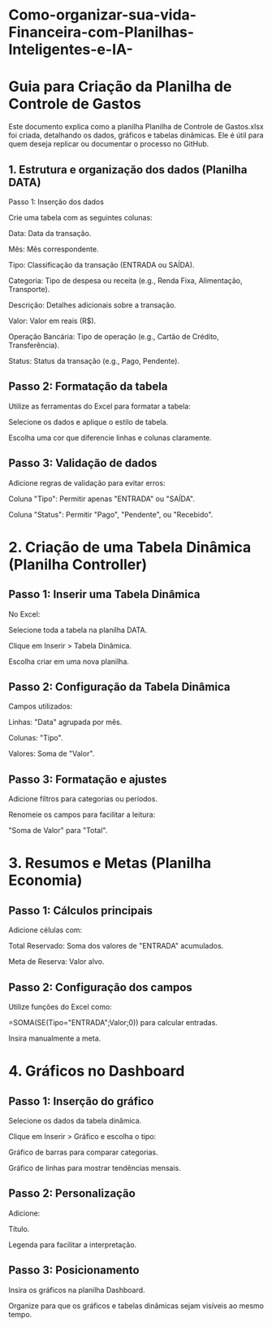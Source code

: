 # Como-organizar-sua-vida-Financeira-com-Planilhas-Inteligentes-e-IA-

# Guia para Criação da Planilha de Controle de Gastos

Este documento explica como a planilha Planilha de Controle de Gastos.xlsx foi criada, detalhando os dados, gráficos e tabelas dinâmicas. Ele é útil para quem deseja replicar ou documentar o processo no GitHub.


## 1. Estrutura e organização dos dados (Planilha DATA)

Passo 1: Inserção dos dados

Crie uma tabela com as seguintes colunas:

Data: Data da transação.

Mês: Mês correspondente.

Tipo: Classificação da transação (ENTRADA ou SAÍDA).

Categoria: Tipo de despesa ou receita (e.g., Renda Fixa, Alimentação, Transporte).

Descrição: Detalhes adicionais sobre a transação.

Valor: Valor em reais (R$).

Operação Bancária: Tipo de operação (e.g., Cartão de Crédito, Transferência).

Status: Status da transação (e.g., Pago, Pendente).



## Passo 2: Formatação da tabela

Utilize as ferramentas do Excel para formatar a tabela:

Selecione os dados e aplique o estilo de tabela.

Escolha uma cor que diferencie linhas e colunas claramente.



## Passo 3: Validação de dados

Adicione regras de validação para evitar erros:

Coluna "Tipo": Permitir apenas "ENTRADA" ou "SAÍDA".

Coluna "Status": Permitir "Pago", "Pendente", ou "Recebido".



# 2. Criação de uma Tabela Dinâmica (Planilha Controller)

## Passo 1: Inserir uma Tabela Dinâmica

No Excel:

Selecione toda a tabela na planilha DATA.

Clique em Inserir > Tabela Dinâmica.

Escolha criar em uma nova planilha.

## Passo 2: Configuração da Tabela Dinâmica

Campos utilizados:

Linhas: "Data" agrupada por mês.

Colunas: "Tipo".

Valores: Soma de "Valor".

## Passo 3: Formatação e ajustes

Adicione filtros para categorias ou períodos.

Renomeie os campos para facilitar a leitura:

"Soma de Valor" para "Total".

# 3. Resumos e Metas (Planilha Economia)

## Passo 1: Cálculos principais

Adicione células com:

Total Reservado: Soma dos valores de "ENTRADA" acumulados.

Meta de Reserva: Valor alvo.

## Passo 2: Configuração dos campos

Utilize funções do Excel como:

=SOMA(SE(Tipo="ENTRADA";Valor;0)) para calcular entradas.

Insira manualmente a meta.

# 4. Gráficos no Dashboard

## Passo 1: Inserção do gráfico

Selecione os dados da tabela dinâmica.

Clique em Inserir > Gráfico e escolha o tipo:

Gráfico de barras para comparar categorias.

Gráfico de linhas para mostrar tendências mensais.

## Passo 2: Personalização

Adicione:

Título.

Legenda para facilitar a interpretação.

## Passo 3: Posicionamento

Insira os gráficos na planilha Dashboard.

Organize para que os gráficos e tabelas dinâmicas sejam visíveis ao mesmo tempo.
